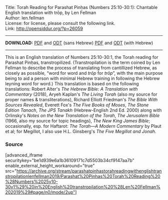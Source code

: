 <html>
<head></head>
<body>
Title: Torah Reading for Parashat Pinḥas (Numbers 25:10-30:1): Chantable English translation with trōp, by Len Fellman<br />
Author: len.fellman<br />
License: for license, please consult the following link.<br />
Link: <a href="http://opensiddur.org/?p=26059">http://opensiddur.org/?p=26059</a>
<p />
<hr />

<strong>DOWNLOAD:</strong> 
<a href="https://archive.org/download/parashatpinhastorahreadingwithenglishtranstropilationlenfellman2019/Parashat%20Pinhas%20Torah%20Reading%20%28Numbers%2025v10-30v1%29%20in%20English%20transtropilation%20%28Len%20Fellman%202019%29%20-%20english%20only.pdf">PDF</a> and <a href="https://archive.org/download/parashatpinhastorahreadingwithenglishtranstropilationlenfellman2019/Parashat%20Pinhas%20Torah%20Reading%20%28Numbers%2025v10-30v1%29%20in%20English%20transtropilation%20%28Len%20Fellman%202019%29%20-%20english%20only.odt">ODT</a> (sans Hebrew) 
<a href="https://archive.org/download/parashatpinhastorahreadingwithenglishtranstropilationlenfellman2019/Parashat%20Pinhas%20Torah%20Reading%20%28Numbers%2025v10-30v1%29%20in%20English%20transtropilation%20%28Len%20Fellman%202019%29.pdf">PDF</a> and <a href="https://archive.org/download/parashatpinhastorahreadingwithenglishtranstropilationlenfellman2019/Parashat%20Pinhas%20Torah%20Reading%20%28Numbers%2025v10-30v1%29%20in%20English%20transtropilation%20%28Len%20Fellman%202019%29.odt">ODT</a> (with Hebrew)

<hr />

This is an English translation of Numbers 25:10-30:1, the Torah reading for Parashat Pinḥas, transtropilized. (Transtropilation is the term coined by Len Fellman to describe the process of translating from cantillized Hebrew, as closely as possible, “word for word and <em>trōp</em> for <em>trōp</em>”, with the main purpose being to aid a person with minimal Hebrew training in following the Hebrew leyning word for word.) This translation is based on the following translations: Robert Alter's <em>The Hebrew Bible: A Translation with Commentary</em> (2018), Aryeh Kaplan's <em>The Living Torah</em> (also my source for proper names &amp; transliterations), Richard Elliott Friedman's <em>The Bible With Sources Revealed</em>, Everett Fox's <em>The Five Books of Moses</em>, <em>The Stone Edition Tanach</em>, <em>The JPS Tanakh</em> (Hebrew-English 2nd Ed. 2000) along with Orlinsky's <em>Notes on the New Translation of the Torah</em>, <em>The Jerusalem Bible</em> (1966, also my source for topic headings), <em>The New King James Bible</em>; occasionally, esp. for Haftarot: <em>The Torah—A Modern Commentary</em> by Plaut et al; for Megillot, I also use H.L. Ginsberg's <em>The Five Megillot and Jonah</em>.

<h3>Source</h3>

[advanced_iframe securitykey="be1d939e6a1b36109171c7d5503b34cf9147aa7b" enable_external_height_workaround="true" src="https://archive.org/stream/parashatpinhastorahreadingwithenglishtranstropilationlenfellman2019/Parashat%20Pinhas%20Torah%20Reading%20%28Numbers%2025v10-30v1%29%20in%20English%20transtropilation%20%28Len%20Fellman%202019%29#page/n0/mode/2up"]
</body>
</html>
